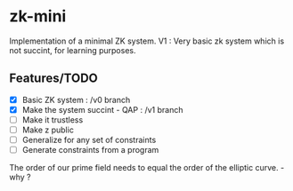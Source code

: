 # zk-mini
Implementation of a minimal ZK system.
V1 : Very basic zk system which is not succint, for learning purposes.

## Features/TODO

- [X] Basic ZK system : /v0 branch
- [X] Make the system succint - QAP : /v1 branch
- [ ] Make it trustless
- [ ] Make z public
- [ ] Generalize for any set of constraints
- [ ] Generate constraints from a program

The order of our prime field needs to equal the order of the elliptic curve. - why ?